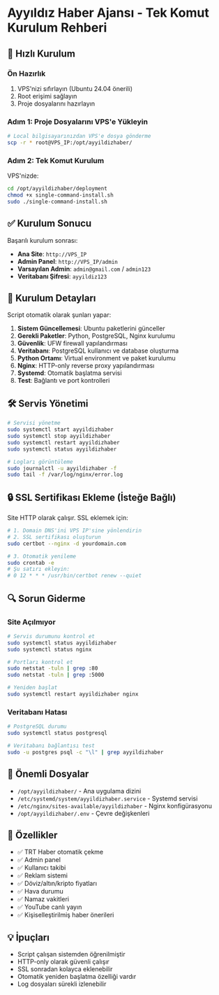 # Ayyıldız Haber Ajansı - Tek Komut Kurulum Rehberi

## 🚀 Hızlı Kurulum

### Ön Hazırlık
1. VPS'nizi sıfırlayın (Ubuntu 24.04 önerili)
2. Root erişimi sağlayın
3. Proje dosyalarını hazırlayın

### Adım 1: Proje Dosyalarını VPS'e Yükleyin

```bash
# Local bilgisayarınızdan VPS'e dosya gönderme
scp -r * root@VPS_IP:/opt/ayyildizhaber/
```

### Adım 2: Tek Komut Kurulum

VPS'nizde:

```bash
cd /opt/ayyildizhaber/deployment
chmod +x single-command-install.sh
sudo ./single-command-install.sh
```

## ✅ Kurulum Sonucu

Başarılı kurulum sonrası:

- **Ana Site**: `http://VPS_IP`
- **Admin Panel**: `http://VPS_IP/admin`
- **Varsayılan Admin**: `admin@gmail.com` / `admin123`
- **Veritabanı Şifresi**: `ayyildiz123`

## 🔧 Kurulum Detayları

Script otomatik olarak şunları yapar:

1. **Sistem Güncellemesi**: Ubuntu paketlerini günceller
2. **Gerekli Paketler**: Python, PostgreSQL, Nginx kurulumu
3. **Güvenlik**: UFW firewall yapılandırması
4. **Veritabanı**: PostgreSQL kullanıcı ve database oluşturma
5. **Python Ortamı**: Virtual environment ve paket kurulumu
6. **Nginx**: HTTP-only reverse proxy yapılandırması
7. **Systemd**: Otomatik başlatma servisi
8. **Test**: Bağlantı ve port kontrolleri

## 🛠️ Servis Yönetimi

```bash
# Servisi yönetme
sudo systemctl start ayyildizhaber
sudo systemctl stop ayyildizhaber
sudo systemctl restart ayyildizhaber
sudo systemctl status ayyildizhaber

# Logları görüntüleme
sudo journalctl -u ayyildizhaber -f
sudo tail -f /var/log/nginx/error.log
```

## 🔒 SSL Sertifikası Ekleme (İsteğe Bağlı)

Site HTTP olarak çalışır. SSL eklemek için:

```bash
# 1. Domain DNS'ini VPS IP'sine yönlendirin
# 2. SSL sertifikası oluşturun
sudo certbot --nginx -d yourdomain.com

# 3. Otomatik yenileme
sudo crontab -e
# Şu satırı ekleyin:
# 0 12 * * * /usr/bin/certbot renew --quiet
```

## 🔍 Sorun Giderme

### Site Açılmıyor
```bash
# Servis durumunu kontrol et
sudo systemctl status ayyildizhaber
sudo systemctl status nginx

# Portları kontrol et
sudo netstat -tuln | grep :80
sudo netstat -tuln | grep :5000

# Yeniden başlat
sudo systemctl restart ayyildizhaber nginx
```

### Veritabanı Hatası
```bash
# PostgreSQL durumu
sudo systemctl status postgresql

# Veritabanı bağlantısı test
sudo -u postgres psql -c "\l" | grep ayyildizhaber
```

## 📁 Önemli Dosyalar

- `/opt/ayyildizhaber/` - Ana uygulama dizini
- `/etc/systemd/system/ayyildizhaber.service` - Systemd servisi
- `/etc/nginx/sites-available/ayyildizhaber` - Nginx konfigürasyonu
- `/opt/ayyildizhaber/.env` - Çevre değişkenleri

## 🎯 Özellikler

- ✅ TRT Haber otomatik çekme
- ✅ Admin panel
- ✅ Kullanıcı takibi
- ✅ Reklam sistemi
- ✅ Döviz/altın/kripto fiyatları
- ✅ Hava durumu
- ✅ Namaz vakitleri
- ✅ YouTube canlı yayın
- ✅ Kişiselleştirilmiş haber önerileri

## 💡 İpuçları

- Script çalışan sistemden öğrenilmiştir
- HTTP-only olarak güvenli çalışır
- SSL sonradan kolayca eklenebilir
- Otomatik yeniden başlatma özelliği vardır
- Log dosyaları sürekli izlenebilir